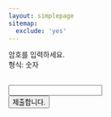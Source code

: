 ```yaml
---
layout: simplepage
sitemap:
  exclude: 'yes'
---
```


<p>
암호를 입력하세요. <br>
형식: 숫자 <br><br>
  
  <form action = 'answer1.php' method="post" autocomplete='off'>
    <input id = 'passcode' type='text' required><br>
    <input type = 'submit' value = '제출합니다.'>
  </form>
</p>

